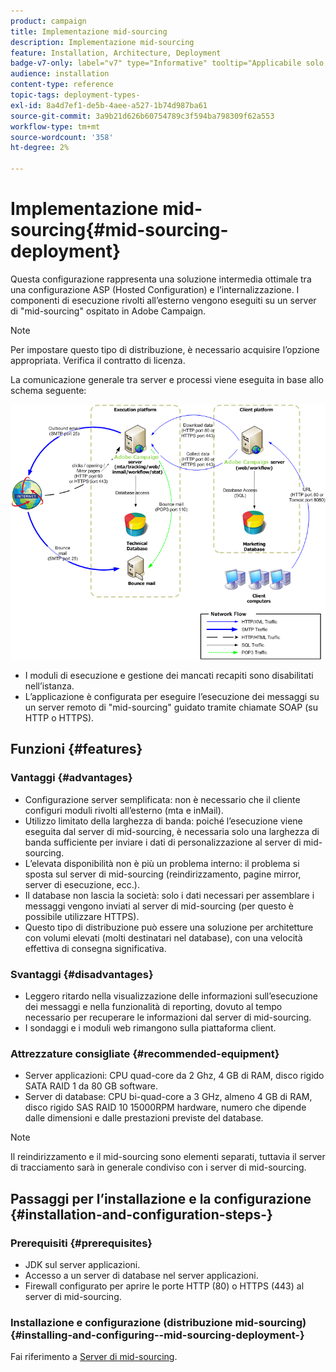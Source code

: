 ```yaml
---
product: campaign
title: Implementazione mid-sourcing
description: Implementazione mid-sourcing
feature: Installation, Architecture, Deployment
badge-v7-only: label="v7" type="Informative" tooltip="Applicabile solo a Campaign Classic v7"
audience: installation
content-type: reference
topic-tags: deployment-types-
exl-id: 8a4d7ef1-de5b-4aee-a527-1b74d987ba61
source-git-commit: 3a9b21d626b60754789c3f594ba798309f62a553
workflow-type: tm+mt
source-wordcount: '358'
ht-degree: 2%

---
```


# Implementazione mid-sourcing{#mid-sourcing-deployment}



Questa configurazione rappresenta una soluzione intermedia ottimale tra una configurazione ASP (Hosted Configuration) e l’internalizzazione. I componenti di esecuzione rivolti all’esterno vengono eseguiti su un server di &quot;mid-sourcing&quot; ospitato in Adobe Campaign.

>[!NOTE]
>
>Per impostare questo tipo di distribuzione, è necessario acquisire l’opzione appropriata. Verifica il contratto di licenza.

La comunicazione generale tra server e processi viene eseguita in base allo schema seguente:

![](assets/s_ncs_install_midsourcing.png)

* I moduli di esecuzione e gestione dei mancati recapiti sono disabilitati nell’istanza.
* L’applicazione è configurata per eseguire l’esecuzione dei messaggi su un server remoto di &quot;mid-sourcing&quot; guidato tramite chiamate SOAP (su HTTP o HTTPS).

## Funzioni {#features}

### Vantaggi {#advantages}

* Configurazione server semplificata: non è necessario che il cliente configuri moduli rivolti all’esterno (mta e inMail).
* Utilizzo limitato della larghezza di banda: poiché l’esecuzione viene eseguita dal server di mid-sourcing, è necessaria solo una larghezza di banda sufficiente per inviare i dati di personalizzazione al server di mid-sourcing.
* L’elevata disponibilità non è più un problema interno: il problema si sposta sul server di mid-sourcing (reindirizzamento, pagine mirror, server di esecuzione, ecc.).
* Il database non lascia la società: solo i dati necessari per assemblare i messaggi vengono inviati al server di mid-sourcing (per questo è possibile utilizzare HTTPS).
* Questo tipo di distribuzione può essere una soluzione per architetture con volumi elevati (molti destinatari nel database), con una velocità effettiva di consegna significativa.

### Svantaggi {#disadvantages}

* Leggero ritardo nella visualizzazione delle informazioni sull’esecuzione dei messaggi e nella funzionalità di reporting, dovuto al tempo necessario per recuperare le informazioni dal server di mid-sourcing.
* I sondaggi e i moduli web rimangono sulla piattaforma client.

### Attrezzature consigliate {#recommended-equipment}

* Server applicazioni: CPU quad-core da 2 Ghz, 4 GB di RAM, disco rigido SATA RAID 1 da 80 GB software.
* Server di database: CPU bi-quad-core a 3 GHz, almeno 4 GB di RAM, disco rigido SAS RAID 10 15000RPM hardware, numero che dipende dalle dimensioni e dalle prestazioni previste del database.

>[!NOTE]
>
>Il reindirizzamento e il mid-sourcing sono elementi separati, tuttavia il server di tracciamento sarà in generale condiviso con i server di mid-sourcing.

## Passaggi per l’installazione e la configurazione {#installation-and-configuration-steps-}

### Prerequisiti {#prerequisites}

* JDK sul server applicazioni.
* Accesso a un server di database nel server applicazioni.
* Firewall configurato per aprire le porte HTTP (80) o HTTPS (443) al server di mid-sourcing.

### Installazione e configurazione (distribuzione mid-sourcing) {#installing-and-configuring--mid-sourcing-deployment-}

Fai riferimento a [Server di mid-sourcing](../../installation/using/mid-sourcing-server.md).
